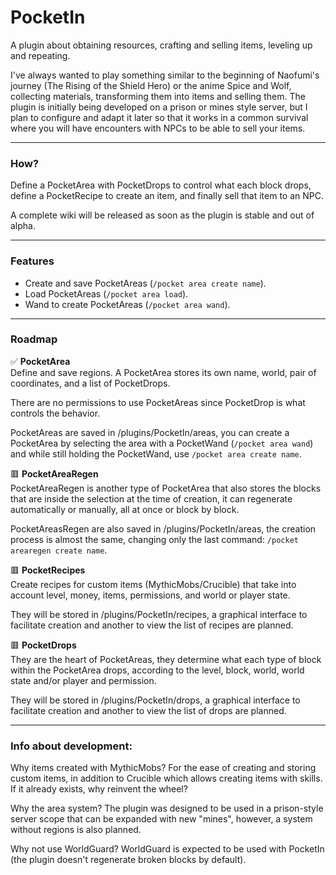 # PocketIn
A plugin about obtaining resources, crafting and selling items, leveling up and repeating.

I've always wanted to play something similar to the beginning of Naofumi's journey (The Rising of the Shield Hero) or the anime Spice and Wolf, collecting materials, transforming them into items and selling them. The plugin is initially being developed on a prison or mines style server, but I plan to configure and adapt it later so that it works in a common survival where you will have encounters with NPCs to be able to sell your items.

---
### How?
Define a PocketArea with PocketDrops to control what each block drops, define a PocketRecipe to create an item, and finally sell that item to an NPC.

A complete wiki will be released as soon as the plugin is stable and out of alpha.

---
### Features
- Create and save PocketAreas (`/pocket area create name`).
- Load PocketAreas (`/pocket area load`).
- Wand to create PocketAreas (`/pocket area wand`).

---
### Roadmap
✅ **PocketArea**  
Define and save regions. A PocketArea stores its own name, world, pair of coordinates, and a list of PocketDrops.

There are no permissions to use PocketAreas since PocketDrop is what controls the behavior.

PocketAreas are saved in /plugins/PocketIn/areas, you can create a PocketArea by selecting the area with a PocketWand (`/pocket area wand`) and while still holding the PocketWand, use `/pocket area create name`.

🟥 **PocketAreaRegen**  
PocketAreaRegen is another type of PocketArea that also stores the blocks that are inside the selection at the time of creation, it can regenerate automatically
or manually, all at once or block by block.

PocketAreasRegen are also saved in /plugins/PocketIn/areas, the creation process is almost the same, changing only the last command: `/pocket arearegen create name`.

🟥 **PocketRecipes**  
Create recipes for custom items (MythicMobs/Crucible) that take into account level, money, items, permissions, and world or player state.

They will be stored in /plugins/PocketIn/recipes, a graphical interface to facilitate creation and another to view the list of recipes are planned.

🟥 **PocketDrops**  
They are the heart of PocketAreas, they determine what each type of block within the PocketArea drops, according to the
level, block, world, world state and/or player and permission.

They will be stored in /plugins/PocketIn/drops, a graphical interface to facilitate creation and another to view the list
of drops are planned.

---
### Info about development:
Why items created with MythicMobs? For the ease of creating and storing custom items, in addition to Crucible which allows creating items with skills. If it already exists, why reinvent the wheel?

Why the area system? The plugin was designed to be used in a prison-style server scope that can be expanded with new "mines", however, a system without regions is also planned.

Why not use WorldGuard? WorldGuard is expected to be used with PocketIn (the plugin doesn't regenerate broken blocks by default).